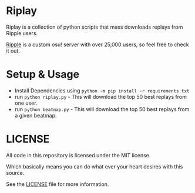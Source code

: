 # Riplay
Riplay is a collection of python scripts that mass downloads replays from Ripple users.

[Ripple](https://ripple.moe/) is a custom osu! server with over 25,000 users, so feel free to check it out.

# Setup & Usage
* Install Dependencies using `python -m pip install -r requirements.txt`
* run `python riplay.py` - This will download the top 50 best replays from one user.
* run `python beatmap.py` - This will download the top 50 best replays from a given beatmap.

# LICENSE

All code in this repository is licensed under the MIT license.

Which basically means you can do what ever your heart desires with this source.

See the [LICENSE](https://github.com/Swan/Goose/blob/master/LICENSE) file for more information.
